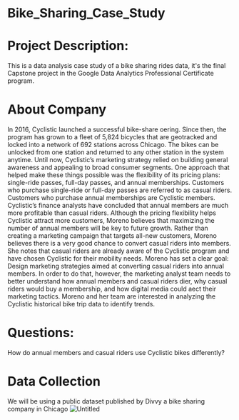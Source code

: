 # Bike_Sharing_Case_Study
# Project Description:
This is a data analysis case study of a bike sharing rides data, it's the final Capstone project in the Google Data Analytics Professional Certificate program.

# About Company
In 2016, Cyclistic launched a successful bike-share oering. Since then, the program has grown to a fleet of 5,824 bicycles that are geotracked and locked into a network of 692 stations across Chicago. The bikes can be unlocked from one station and returned to any other station in the system anytime. Until now, Cyclistic’s marketing strategy relied on building general awareness and appealing to broad consumer segments. One approach that helped make these things possible was the flexibility of its pricing plans: single-ride passes, full-day passes, and annual memberships. Customers who purchase single-ride or full-day passes are referred to as casual riders. Customers who purchase annual memberships are Cyclistic members. Cyclistic’s finance analysts have concluded that annual members are much more profitable than casual riders. Although the pricing flexibility helps Cyclistic attract more customers, Moreno believes that maximizing the number of annual members will be key to future growth. Rather than creating a marketing campaign that targets all-new customers, Moreno believes there is a very good chance to convert casual riders into members. She notes that casual riders are already aware of the Cyclistic program and have chosen Cyclistic for their mobility needs. Moreno has set a clear goal: Design marketing strategies aimed at converting casual riders into annual members. In order to do that, however, the marketing analyst team needs to better understand how annual members and casual riders dier, why casual riders would buy a membership, and how digital media could aect their marketing tactics. Moreno and her team are interested in analyzing the Cyclistic historical bike trip data to identify trends.

# Questions: 
How do annual members and casual riders use Cyclistic bikes differently?

# Data Collection
We will be using a public dataset published by Divvy a bike sharing company in Chicago
![Untitled](https://user-images.githubusercontent.com/82667439/166216677-921dccd3-db46-439c-bad2-67e4a7fcc2fa.png)
